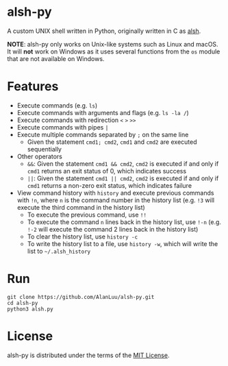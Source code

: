 # alsh-py
A custom UNIX shell written in Python, originally written in C as [alsh](https://github.com/AlanLuu/alsh).

**NOTE**: alsh-py only works on Unix-like systems such as Linux and macOS. It will **not** work on Windows as it uses several functions from the `os` module that are not available on Windows.

# Features
- Execute commands (e.g. `ls`)
- Execute commands with arguments and flags (e.g. `ls -la /`)
- Execute commands with redirection `<` `>` `>>`
- Execute commands with pipes `|`
- Execute multiple commands separated by `;` on the same line
    - Given the statement `cmd1; cmd2`, `cmd1` and `cmd2` are executed sequentially
- Other operators
    - `&&`: Given the statement `cmd1 && cmd2`, `cmd2` is executed if and only if `cmd1` returns an exit status of 0, which indicates success
    - `||`: Given the statement `cmd1 || cmd2`, `cmd2` is executed if and only if `cmd1` returns a non-zero exit status, which indicates failure
- View command history with `history` and execute previous commands with `!n`, where `n` is the command number in the history list (e.g. `!3` will execute the third command in the history list)
    - To execute the previous command, use `!!`
    - To execute the command `n` lines back in the history list, use `!-n` (e.g. `!-2` will execute the command 2 lines back in the history list)
    - To clear the history list, use `history -c`
    - To write the history list to a file, use `history -w`, which will write the list to `~/.alsh_history`

# Run
```
git clone https://github.com/AlanLuu/alsh-py.git
cd alsh-py
python3 alsh.py
```

# License
alsh-py is distributed under the terms of the [MIT License](https://github.com/AlanLuu/alsh-py/blob/main/LICENSE).
